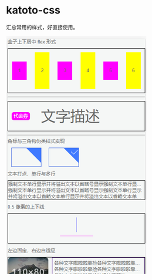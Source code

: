 # katoto-css
汇总常用的样式，好直接使用。

![view](https://raw.githubusercontent.com/katoto/katoto-css/master/static/img/view.jpg)